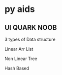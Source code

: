 # py aids
## UI QUARK NOOB
3 types of Data structure 

Linear Arr List

Non Linear Tree 

Hash Based